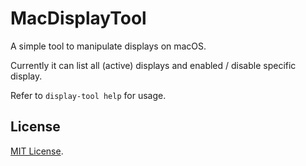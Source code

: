 # MacDisplayTool

A simple tool to manipulate displays on macOS.

Currently it can list all (active) displays and enabled / disable specific display.

Refer to `display-tool help` for usage.


## License

[MIT License](LICENSE).
